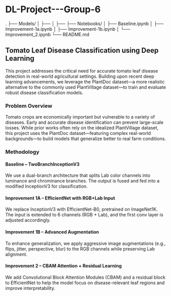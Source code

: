 # DL-Project---Group-6

.
├── Models/
│   ├── 
│   ├── 
├── Notebooks/
│   ├── Baseline.ipynb
│   ├── Improvement-1a.ipynb
│   ├── Improvement-1b.ipynb
│   └── Improvement_2.ipynb
└── README.md


## Tomato Leaf Disease Classification using Deep Learning
This project addresses the critical need for accurate tomato leaf disease detection in real-world agricultural settings. Building upon recent deep learning advancements, we leverage the PlantDoc dataset—a more realistic alternative to the commonly used PlantVillage dataset—to train and evaluate robust disease classification models.

### Problem Overview
Tomato crops are economically important but vulnerable to a variety of diseases. Early and accurate disease identification can prevent large-scale losses. While prior works often rely on the idealized PlantVillage dataset, this project uses the PlantDoc dataset—featuring complex real-world backgrounds—to build models that generalize better to real farm conditions.

### Methodology
#### Baseline – TwoBranchInceptionV3
We use a dual-branch architecture that splits Lab color channels into luminance and chrominance branches. The output is fused and fed into a modified InceptionV3 for classification.

#### Improvement 1A – EfficientNet with RGB+Lab Input
We replace InceptionV3 with EfficientNet-B0, pretrained on ImageNet1K. The input is extended to 6 channels (RGB + Lab), and the first conv layer is adjusted accordingly.

#### Improvement 1B – Advanced Augmentation
To enhance generalization, we apply aggressive image augmentations (e.g., flips, jitter, perspective, blur) to the RGB channels while preserving Lab alignment.

#### Improvement 2 – CBAM Attention + Residual Learning
We add Convolutional Block Attention Modules (CBAM) and a residual block to EfficientNet to help the model focus on disease-relevant leaf regions and improve interpretability.

